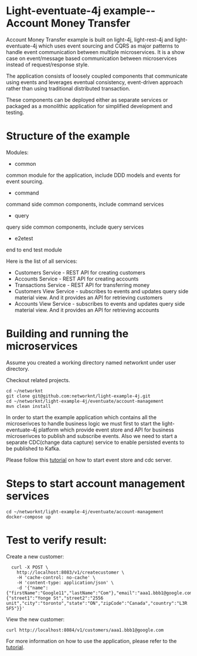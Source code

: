 # Light-eventuate-4j example-- Account Money Transfer

Account Money Transfer example is built on light-4j, light-rest-4j and light-eventuate-4j which uses 
event sourcing and CQRS as major patterns to handle event communication between multiple microservices. 
It is a show case on event/message based communication between microservices instead of request/response
style.

The application consists of loosely coupled components that communicate using events and leverages
eventual consistency, event-driven approach rather than using traditional distributed transaction.

These components can be deployed either as separate services or packaged as a monolithic application 
for simplified development and testing.

# Structure of the example

Modules:

* common  

common module for the application, include DDD models and events for event sourcing.

* command  

command side common components, include command services

* query
  
query side common components, include query services

* e2etest

end to end test module


Here is the list of all services:

* Customers Service - REST API for creating customers
* Accounts Service - REST API for creating accounts
* Transactions Service - REST API for transferring money
* Customers View Service - subscribes to events and updates query side material view. And it provides an API for retrieving customers
* Accounts View Service - subscribes to events and updates query side material view. And it provides an API for retrieving accounts

# Building and running the microservices

Assume you created a working directory named networknt under user directory.

Checkout related projects.

```
cd ~/networknt
git clone git@github.com:networknt/light-example-4j.git
cd ~/networknt/light-example-4j/eventuate/account-management
mvn clean install
```

In order to start the example application which contains all the microserivces to handle business logic
we must first to start the light-eventuate-4j platform which provide event store and API for business
microserivces to publish and subscribe events. Also we need to start a separate CDC(change data capture) 
service to enable persisted events to be published to Kafka. 

Please follow this [tutorial](https://networknt.github.io/light-eventuate-4j/tutorial/service-dev/) 
on how to start event store and cdc server. 

# Steps to start account management services

```
cd ~/networknt/light-example-4j/eventuate/account-management
docker-compose up
```

# Test to verify result:

Create a new customer:

```
  curl -X POST \
    http://localhost:8083/v1/createcustomer \
    -H 'cache-control: no-cache' \
    -H 'content-type: application/json' \
    -d '{"name":{"firstName":"Google11","lastName":"Com"},"email":"aaa1.bbb1@google.com","password":"password","ssn":"9999999999","phoneNumber":"4166666666","address":{"street1":"Yonge St","street2":"2556 unit","city":"toronto","state":"ON","zipCode":"Canada","country":"L3R 5F5"}}'
```

View the new customer:

```
curl http://localhost:8084/v1/customers/aaa1.bbb1@google.com
```

For more information on how to use the application, please refer to the [tutorial](https://networknt.github.io/light-eventuate-4j/example/transfer_integration/).
